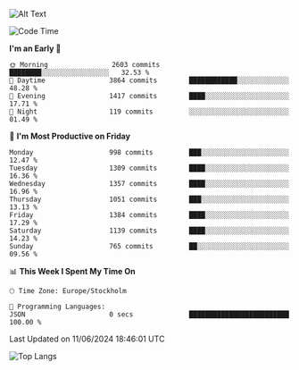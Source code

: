 ![Alt Text](https://media.tenor.com/3Gehha8RO-sAAAAC/goose-dance.gif)

<!--START_SECTION:waka-->
![Code Time](http://img.shields.io/badge/Code%20Time-159%20hrs%2048%20mins-blue)

**I'm an Early 🐤** 

```text
🌞 Morning                2603 commits        ████████░░░░░░░░░░░░░░░░░   32.53 % 
🌆 Daytime                3864 commits        ████████████░░░░░░░░░░░░░   48.28 % 
🌃 Evening                1417 commits        ████░░░░░░░░░░░░░░░░░░░░░   17.71 % 
🌙 Night                  119 commits         ░░░░░░░░░░░░░░░░░░░░░░░░░   01.49 % 
```
📅 **I'm Most Productive on Friday** 

```text
Monday                   998 commits         ███░░░░░░░░░░░░░░░░░░░░░░   12.47 % 
Tuesday                  1309 commits        ████░░░░░░░░░░░░░░░░░░░░░   16.36 % 
Wednesday                1357 commits        ████░░░░░░░░░░░░░░░░░░░░░   16.96 % 
Thursday                 1051 commits        ███░░░░░░░░░░░░░░░░░░░░░░   13.13 % 
Friday                   1384 commits        ████░░░░░░░░░░░░░░░░░░░░░   17.29 % 
Saturday                 1139 commits        ████░░░░░░░░░░░░░░░░░░░░░   14.23 % 
Sunday                   765 commits         ██░░░░░░░░░░░░░░░░░░░░░░░   09.56 % 
```


📊 **This Week I Spent My Time On** 

```text
🕑︎ Time Zone: Europe/Stockholm

💬 Programming Languages: 
JSON                     0 secs              █████████████████████████   100.00 % 
```


 Last Updated on 11/06/2024 18:46:01 UTC
<!--END_SECTION:waka-->

![Top Langs](https://github-readme-stats-rose-phi.vercel.app/api/top-langs/?username=jxncted\&layout=compact&hide=c,assembly,jupyter%20notebook)
